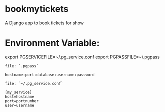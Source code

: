# bookmytickets
A Django app to book tickets for show


# Environment Variable:
export PGSERVICEFILE=~/.pg_service.conf
export PGPASSFILE=~/.pgpass

```
file: `.pgpass`

hostname:port:database:username:password
```

```
file: `~/.pg_service.conf`

[my_service]
host=hostname
port=portnumber
user=username
```